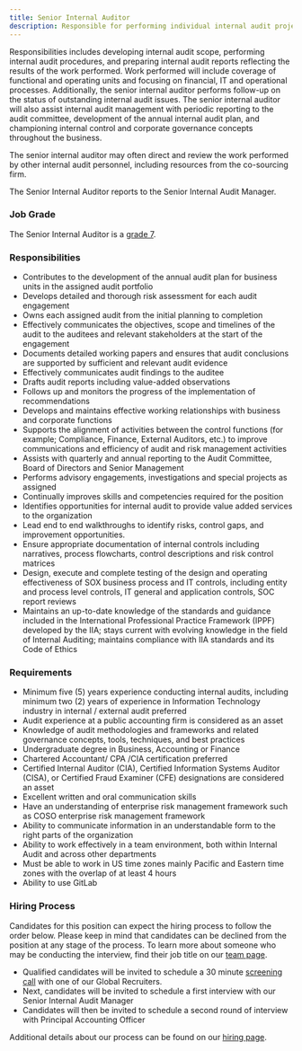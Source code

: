 ```yaml
---
title: Senior Internal Auditor
description: Responsible for performing individual internal audit projects, as part of the total internal audit plan.
---
```


Responsibilities includes developing internal audit scope, performing internal audit procedures, and preparing internal audit reports reflecting the results of the work performed. Work performed will include coverage of functional and operating units and focusing on financial, IT and operational processes. Additionally, the senior internal auditor performs follow-up on the status of outstanding internal audit issues. The senior internal auditor will also assist internal audit management with periodic reporting to the audit committee, development of the annual internal audit plan, and championing internal control and corporate governance concepts throughout the business.

The senior internal auditor may often direct and review the work performed by other internal audit personnel, including resources from the co-sourcing firm.

The Senior Internal Auditor reports to the Senior Internal Audit Manager.

### Job Grade

The Senior Internal Auditor is a [grade 7](/handbook/total-rewards/compensation/compensation-calculator/#gitlab-job-grades).

### Responsibilities

- Contributes to the development of the annual audit plan for business units in the assigned audit portfolio
- Develops detailed and thorough risk assessment for each audit engagement
- Owns each assigned audit from the initial planning to completion
- Effectively communicates the objectives, scope and timelines of the audit to the auditees and relevant stakeholders at the start of the engagement
- Documents detailed working papers and ensures that audit conclusions are supported by sufficient and relevant audit evidence
- Effectively communicates audit findings to the auditee
- Drafts audit reports including value-added observations
- Follows up and monitors the progress of the implementation of recommendations
- Develops and maintains effective working relationships with business and corporate functions
- Supports the alignment of activities between the control functions (for example; Compliance, Finance, External Auditors, etc.) to improve communications and efficiency of audit and risk management activities
- Assists with quarterly and annual reporting to the Audit Committee, Board of Directors and Senior Management
- Performs advisory engagements, investigations and special projects as assigned
- Continually improves skills and competencies required for the position
- Identifies opportunities for internal audit to provide value added services to the organization
- Lead end to end walkthroughs to identify risks, control gaps, and improvement opportunities.
- Ensure appropriate documentation of internal controls including narratives, process flowcharts, control descriptions and risk control matrices
- Design, execute and complete testing of the design and operating effectiveness of SOX business process and IT controls, including entity and process level controls, IT general and application controls, SOC report reviews
- Maintains an up-to-date knowledge of the standards and guidance included in the International Professional Practice Framework (IPPF) developed by the IIA; stays current with evolving knowledge in the field of Internal Auditing; maintains compliance with IIA standards and its Code of Ethics

### Requirements

- Minimum five (5) years experience conducting internal audits, including minimum two (2) years of experience in Information Technology industry in internal / external audit preferred
- Audit experience at a public accounting firm is considered as an asset
- Knowledge of audit methodologies and frameworks and related governance concepts, tools, techniques, and best practices
- Undergraduate degree in Business, Accounting or Finance
- Chartered Accountant/ CPA /CIA certification preferred
- Certified Internal Auditor (CIA), Certified Information Systems Auditor (CISA), or Certified Fraud Examiner (CFE) designations are considered an asset
- Excellent written and oral communication skills
- Have an understanding of enterprise risk management framework such as COSO enterprise risk management framework
- Ability to communicate information in an understandable form to the right parts of the organization
- Ability to work effectively in a team environment, both within Internal Audit and across other departments
- Must be able to work in US time zones mainly Pacific and Eastern time zones with the overlap of at least 4 hours
- Ability to use GitLab

### Hiring Process

Candidates for this position can expect the hiring process to follow the order below. Please keep in mind that candidates can be declined from the position at any stage of the process. To learn more about someone who may be conducting the interview, find their job title on our [team page](/handbook/company/team/).

- Qualified candidates will be invited to schedule a 30 minute [screening call](/handbook/hiring/interviewing/) with one of our Global Recruiters.
- Next, candidates will be invited to schedule a first interview with our Senior Internal Audit Manager
- Candidates will then be invited to schedule a second round of interview with Principal Accounting Officer

Additional details about our process can be found on our [hiring page](/handbook/hiring/).
